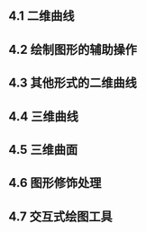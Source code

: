 ## 4.1 二维曲线

## 4.2 绘制图形的辅助操作

## 4.3 其他形式的二维曲线

## 4.4 三维曲线

## 4.5 三维曲面

## 4.6 图形修饰处理

## 4.7 交互式绘图工具
